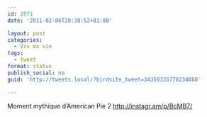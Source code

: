 ```yaml
---
id: 2871
date: '2011-02-06T20:38:52+01:00'

layout: post
categories:
  - Vis ma vie
tags:
  - tweet
format: status
publish_social: no
guid: 'http://tweets.local/?birdsite_tweet=34350335770234880'

---
```


Moment mythique d’American Pie 2 http://instagr.am/p/BcMB7/